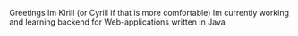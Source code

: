 Greetings
Im Kirill (or Cyrill if that is more comfortable)
Im currently working and learning backend for Web-applications written in Java

<!---
timesplash/timesplash is a ✨ special ✨ repository because its `README.md` (this file) appears on your GitHub profile.
You can click the Preview link to take a look at your changes.
--->
